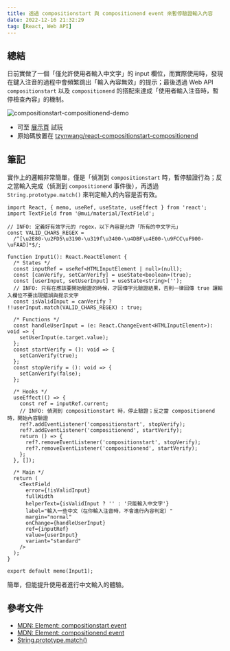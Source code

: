 ```yaml
---
title: 透過 compositionstart 與 compositionend event 來暫停驗證輸入內容
date: 2022-12-16 21:32:29
tag: [React, Web API]
---
```


## 總結

日前實做了一個「僅允許使用者輸入中文字」的 input 欄位，而實際使用時，發現在鍵入注音的過程中會頻繁跳出「輸入內容無效」的提示；最後透過 Web API `compositionstart` 以及 `compositionend` 的搭配來達成「使用者輸入注音時，暫停檢查內容」的機制。

![compositionstart-compositionend-demo](/2022/web-api-compositionstart-compositionend-event/compositionstart-compositionend-demo.gif)

- 可至 [展示頁](https://tzynwang.github.io/react-compositionstart-compositionend/) 試玩
- 原始碼放置在 [tzynwang/react-compositionstart-compositionend](https://github.com/tzynwang/react-compositionstart-compositionend/tree/main)

## 筆記

實作上的邏輯非常簡單，僅是「偵測到 `compositionstart` 時，暫停驗證行為；反之當輸入完成（偵測到 `compositionend` 事件後），再透過 `String.prototype.match()` 來判定輸入的內容是否有效。

```tsx
import React, { memo, useRef, useState, useEffect } from 'react';
import TextField from '@mui/material/TextField';

// INFO: 定義好有效字元的 regex，以下內容是允許「所有的中文字元」
const VALID_CHARS_REGEX =
  /^[\u2E80-\u2FD5\u3190-\u319f\u3400-\u4DBF\u4E00-\u9FCC\uF900-\uFAAD]*$/;

function Input1(): React.ReactElement {
  /* States */
  const inputRef = useRef<HTMLInputElement | null>(null);
  const [canVerify, setCanVerify] = useState<boolean>(true);
  const [userInput, setUserInput] = useState<string>('');
  // INFO: 只有在應該要開始驗證的時候，才回傳字元驗證結果，否則一律回傳 true 讓輸入欄位不要出現錯誤與提示文字
  const isValidInput = canVerify ? !!userInput.match(VALID_CHARS_REGEX) : true;

  /* Functions */
  const handleUserInput = (e: React.ChangeEvent<HTMLInputElement>): void => {
    setUserInput(e.target.value);
  };
  const startVerify = (): void => {
    setCanVerify(true);
  };
  const stopVerify = (): void => {
    setCanVerify(false);
  };

  /* Hooks */
  useEffect(() => {
    const ref = inputRef.current;
    // INFO: 偵測到 compositionstart 時，停止驗證；反之當 compositionend 時，開始內容驗證
    ref?.addEventListener('compositionstart', stopVerify);
    ref?.addEventListener('compositionend', startVerify);
    return () => {
      ref?.removeEventListener('compositionstart', stopVerify);
      ref?.removeEventListener('compositionend', startVerify);
    };
  }, []);

  /* Main */
  return (
    <TextField
      error={!isValidInput}
      fullWidth
      helperText={isValidInput ? '' : '只能輸入中文字'}
      label="輸入一些中文（在你輸入注音時，不會進行內容判定）"
      margin="normal"
      onChange={handleUserInput}
      ref={inputRef}
      value={userInput}
      variant="standard"
    />
  );
}

export default memo(Input1);
```

簡單，但能提升使用者進行中文輸入的體驗。

## 參考文件

- [MDN: Element: compositionstart event](https://developer.mozilla.org/en-US/docs/Web/API/Element/compositionstart_event)
- [MDN: Element: compositionend event](https://developer.mozilla.org/en-US/docs/Web/API/Element/compositionend_event)
- [String.prototype.match()](https://developer.mozilla.org/en-US/docs/Web/JavaScript/Reference/Global_Objects/String/match)
